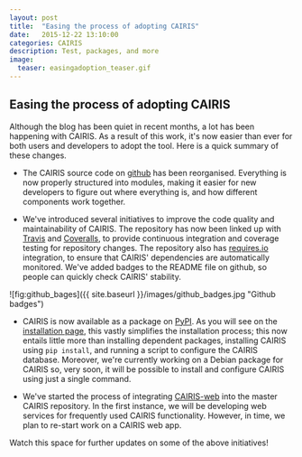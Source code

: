 ```yaml
---
layout: post
title:  "Easing the process of adopting CAIRIS"
date:   2015-12-22 13:10:00
categories: CAIRIS
description: Test, packages, and more
image:
  teaser: easingadoption_teaser.gif
---
```


## Easing the process of adopting CAIRIS ##

Although the blog has been quiet in recent months, a lot has been happening with CAIRIS.  As a result of this work, it's now easier than ever for both users and developers to adopt the tool.  Here is a quick summary of these changes.

* The CAIRIS source code on [github](https://github.com/failys/cairis) has been reorganised.  Everything is now properly structured into modules, making it easier for new developers to figure out where everything is, and how different components work together.

* We've introduced several initiatives to improve the code quality and maintainability of CAIRIS.  The repository has now been linked up with [Travis](https://travis-ci.org/failys/cairis) and [Coveralls](https://coveralls.io/github/failys/cairis?branch=master), to provide continuous integration and coverage testing for repository changes.  The repository also has [requires.io](https://requires.io/github/failys/cairis/requirements/?branch=master) integration, to ensure that CAIRIS' dependencies are automatically monitored.  We've added badges to the README file on github, so people can quickly check CAIRIS' stability.

![fig:github_bages]({{ site.baseurl }}/images/github_badges.jpg "Github badges")

* CAIRIS is now available as a package on [PyPI](https://pypi.python.org/pypi/cairis).  As you will see on the [installation page](http://cairis.org/install/), this vastly simplifies the installation process; this now entails little more than installing dependent packages, installing CAIRIS using `pip install`, and running a script to configure the CAIRIS database.  Moreover, we're currently working on a Debian package for CAIRIS so, very soon, it will be possible to install and configure CAIRIS using just a single command.

* We've started the process of integrating [CAIRIS-web](https://github.com/RobinQuetin/CAIRIS-web) into the master CAIRIS repository.  In the first instance, we will be developing web services for frequently used CAIRIS functionality.  However, in time, we plan to re-start work on a CAIRIS web app.

Watch this space for further updates on some of the above initiatives!
